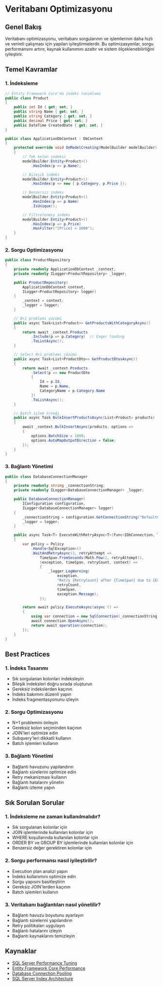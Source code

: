 # Veritabanı Optimizasyonu

## Genel Bakış
Veritabanı optimizasyonu, veritabanı sorgularının ve işlemlerinin daha hızlı ve verimli çalışması için yapılan iyileştirmelerdir. Bu optimizasyonlar, sorgu performansını artırır, kaynak kullanımını azaltır ve sistem ölçeklenebilirliğini iyileştirir.

## Temel Kavramlar

### 1. İndeksleme
```csharp
// Entity Framework Core'da indeks tanımlama
public class Product
{
    public int Id { get; set; }
    public string Name { get; set; }
    public string Category { get; set; }
    public decimal Price { get; set; }
    public DateTime CreatedDate { get; set; }
}

public class ApplicationDbContext : DbContext
{
    protected override void OnModelCreating(ModelBuilder modelBuilder)
    {
        // Tek kolon indeksi
        modelBuilder.Entity<Product>()
            .HasIndex(p => p.Name);

        // Bileşik indeks
        modelBuilder.Entity<Product>()
            .HasIndex(p => new { p.Category, p.Price });

        // Benzersiz indeks
        modelBuilder.Entity<Product>()
            .HasIndex(p => p.Name)
            .IsUnique();

        // Filtrelenmiş indeks
        modelBuilder.Entity<Product>()
            .HasIndex(p => p.Price)
            .HasFilter("[Price] > 1000");
    }
}
```

### 2. Sorgu Optimizasyonu
```csharp
public class ProductRepository
{
    private readonly ApplicationDbContext _context;
    private readonly ILogger<ProductRepository> _logger;

    public ProductRepository(
        ApplicationDbContext context,
        ILogger<ProductRepository> logger)
    {
        _context = context;
        _logger = logger;
    }

    // N+1 problemi çözümü
    public async Task<List<Product>> GetProductsWithCategoryAsync()
    {
        return await _context.Products
            .Include(p => p.Category)  // Eager loading
            .ToListAsync();
    }

    // Select N+1 problemi çözümü
    public async Task<List<ProductDto>> GetProductDtosAsync()
    {
        return await _context.Products
            .Select(p => new ProductDto
            {
                Id = p.Id,
                Name = p.Name,
                CategoryName = p.Category.Name
            })
            .ToListAsync();
    }

    // Batch işlem örneği
    public async Task BulkInsertProductsAsync(List<Product> products)
    {
        await _context.BulkInsertAsync(products, options =>
        {
            options.BatchSize = 1000;
            options.AutoMapOutputDirection = false;
        });
    }
}
```

### 3. Bağlantı Yönetimi
```csharp
public class DatabaseConnectionManager
{
    private readonly string _connectionString;
    private readonly ILogger<DatabaseConnectionManager> _logger;

    public DatabaseConnectionManager(
        IConfiguration configuration,
        ILogger<DatabaseConnectionManager> logger)
    {
        _connectionString = configuration.GetConnectionString("DefaultConnection");
        _logger = logger;
    }

    public async Task<T> ExecuteWithRetryAsync<T>(Func<IDbConnection, Task<T>> operation)
    {
        var policy = Policy
            .Handle<SqlException>()
            .WaitAndRetryAsync(3, retryAttempt => 
                TimeSpan.FromSeconds(Math.Pow(2, retryAttempt)),
                (exception, timeSpan, retryCount, context) =>
                {
                    _logger.LogWarning(
                        exception,
                        "Retry {RetryCount} after {TimeSpan} due to {Exception}",
                        retryCount,
                        timeSpan,
                        exception.Message);
                });

        return await policy.ExecuteAsync(async () =>
        {
            using var connection = new SqlConnection(_connectionString);
            await connection.OpenAsync();
            return await operation(connection);
        });
    }
}
```

## Best Practices

### 1. İndeks Tasarımı
- Sık sorgulanan kolonları indeksleyin
- Bileşik indeksleri doğru sırada oluşturun
- Gereksiz indekslerden kaçının
- İndeks bakımını düzenli yapın
- İndeks fragmentasyonunu izleyin

### 2. Sorgu Optimizasyonu
- N+1 problemini önleyin
- Gereksiz kolon seçiminden kaçının
- JOIN'leri optimize edin
- Subquery'leri dikkatli kullanın
- Batch işlemleri kullanın

### 3. Bağlantı Yönetimi
- Bağlantı havuzunu yapılandırın
- Bağlantı sürelerini optimize edin
- Retry mekanizması kullanın
- Bağlantı hatalarını yönetin
- Bağlantı izleme yapın

## Sık Sorulan Sorular

### 1. İndeksleme ne zaman kullanılmalıdır?
- Sık sorgulanan kolonlar için
- JOIN işlemlerinde kullanılan kolonlar için
- WHERE koşullarında kullanılan kolonlar için
- ORDER BY ve GROUP BY işlemlerinde kullanılan kolonlar için
- Benzersiz değer gerektiren kolonlar için

### 2. Sorgu performansı nasıl iyileştirilir?
- Execution plan analizi yapın
- İndeks kullanımını optimize edin
- Sorgu yapısını basitleştirin
- Gereksiz JOIN'lerden kaçının
- Batch işlemleri kullanın

### 3. Veritabanı bağlantıları nasıl yönetilir?
- Bağlantı havuzu boyutunu ayarlayın
- Bağlantı sürelerini yapılandırın
- Retry politikaları uygulayın
- Bağlantı hatalarını izleyin
- Bağlantı kaynaklarını temizleyin

## Kaynaklar
- [SQL Server Performance Tuning](https://docs.microsoft.com/tr-tr/sql/relational-databases/performance/sql-server-performance-tuning)
- [Entity Framework Core Performance](https://docs.microsoft.com/tr-tr/ef/core/performance/)
- [Database Connection Pooling](https://docs.microsoft.com/tr-tr/ef/core/miscellaneous/connection-pooling)
- [SQL Server Index Architecture](https://docs.microsoft.com/tr-tr/sql/relational-databases/indexes/indexes) 